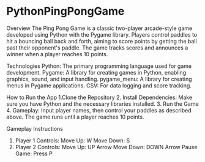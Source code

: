 # PythonPingPongGame

Overview
The Ping Pong Game is a classic two-player arcade-style game developed using Python with the Pygame library. Players control paddles to hit a bouncing ball back and forth, aiming to score points by getting the ball past their opponent's paddle. The game tracks scores and announces a winner when a player reaches 10 points.

Technologies
Python: The primary programming language used for game development.
Pygame: A library for creating games in Python, enabling graphics, sound, and input handling.
pygame_menu: A library for creating menus in Pygame applications.
CSV: For data logging and score tracking.

How to Run the App
1.Clone the Repository
2. Install Dependencies: Make sure you have Python and the necessary libraries installed.
3. Run the Game
4. Gameplay: Input player names, then control your paddles as described above. The game runs until a player reaches 10 points.

Gameplay Instructions
1. Player 1 Controls:
Move Up: W
Move Down: S
2. Player 2 Controls:
Move Up: UP Arrow
Move Down: DOWN Arrow
Pause Game: Press P

